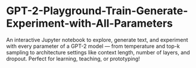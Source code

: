 # GPT-2-Playground-Train-Generate-Experiment-with-All-Parameters
An interactive Jupyter notebook to explore, generate text, and experiment with every parameter of a GPT-2 model — from temperature and top-k sampling to architecture settings like context length, number of layers, and dropout. Perfect for learning, teaching, or prototyping!
